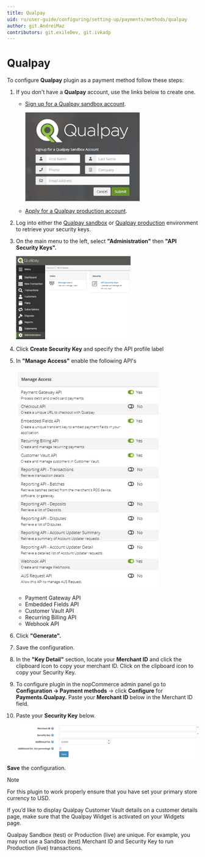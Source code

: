 ```yaml
---
title: Qualpay
uid: ru/user-guide/configuring/setting-up/payments/methods/qualpay
author: git.AndreiMaz
contributors: git.exileDev, git.ivkadp
---
```


# Qualpay

To configure **Qualpay** plugin as a payment method follow these steps:

1. If you don't have a **Qualpay** account, use the links below to create one.

    * [Sign up for a Qualpay sandbox account](https://app-test.qualpay.com/login/signup).

        ![qualpay1](_static/qualpay/Qualpay1.png)
    * [Apply for a Qualpay production account](https://www.qualpay.com/get-started/nopcommerce).
1. Log into either the [Qualpay sandbox](http://app-test.qualpay.com/) or [Qualpay production](http://app.qualpay.com/) environment to retrieve your security keys.
1. On the main menu to the left, select **"Administration"** then **"API Security Keys".**

    ![qualpay2](_static/qualpay/Qualpay2.png)

1. Click **Create Security Key** and specify the API profile label
1. In **"Manage Access"** enable the following API's

    ![qualpay3](_static/qualpay/Qualpay3.png)

    * Payment Gateway API
    * Embedded Fields API
    * Customer Vault API
    * Recurring Billing API
    * Webhook API
1. Click **"Generate".**
1. Save the configuration.
1. In the **"Key Detail"** section, locate your **Merchant ID** and click the clipboard icon to copy your merchant ID. Click on the clipboard icon to copy your Security Key.
1. To configure plugin in the nopCommerce admin panel go to **Configuration → Payment methods** → click **Configure** for **Payments.Qualpay.** Paste your **Merchant ID** below in the Merchant ID field.
1. Paste your **Security Key** below.

    ![qualpay4](_static/qualpay/Qualpay4.png)

**Save** the configuration.

> [!NOTE]
> For this plugin to work properly ensure that you have set your primary store currency to USD.
> 
> If you’d like to display Qualpay Customer Vault details on a customer details page, make sure that the Qualpay Widget is activated on your Widgets page.

Qualpay Sandbox (test) or Production (live) are unique.  For example, you may not use a Sandbox (test) Merchant ID and Security Key to run Production (live) transactions.
